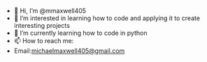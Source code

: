 - 👋 Hi, I’m @mmaxwell405
- 👀 I’m interested in learning how to code and applying it to create interesting projects
- 🌱 I’m currently learning how to code in python
- 📫 How to reach me: 
- Email:michaelmaxwell405@gmail.com

<!---
mmaxwell405/mmaxwell405 is a ✨ special ✨ repository because its `README.md` (this file) appears on your GitHub profile.
You can click the Preview link to take a look at your changes.
--->
